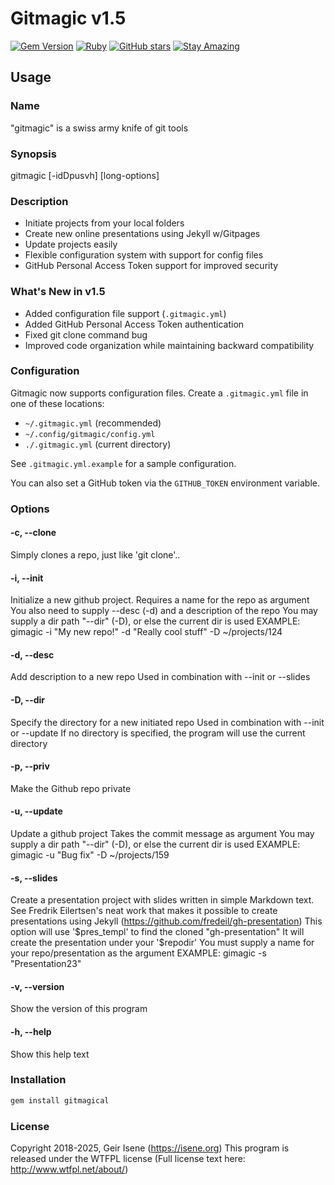 # Gitmagic v1.5

[![Gem Version](https://badge.fury.io/rb/gitmagical.svg)](https://badge.fury.io/rb/gitmagical)
[![Ruby](https://img.shields.io/badge/Ruby-CC342D?style=flat&logo=ruby&logoColor=white)](https://www.ruby-lang.org/)
[![GitHub stars](https://img.shields.io/github/stars/isene/gitmagic.svg)](https://github.com/isene/gitmagic/stargazers)
[![Stay Amazing](https://img.shields.io/badge/Stay-Amazing-blue.svg)](https://isene.org)

## Usage

### Name
"gitmagic" is a swiss army knife of git tools

### Synopsis
gitmagic [-idDpusvh] [long-options]

### Description
* Initiate projects from your local folders
* Create new online presentations using Jekyll w/Gitpages
* Update projects easily
* Flexible configuration system with support for config files
* GitHub Personal Access Token support for improved security

### What's New in v1.5
* Added configuration file support (`.gitmagic.yml`)
* Added GitHub Personal Access Token authentication
* Fixed git clone command bug
* Improved code organization while maintaining backward compatibility

### Configuration

Gitmagic now supports configuration files. Create a `.gitmagic.yml` file in one of these locations:
* `~/.gitmagic.yml` (recommended)
* `~/.config/gitmagic/config.yml`
* `./.gitmagic.yml` (current directory)

See `.gitmagic.yml.example` for a sample configuration.

You can also set a GitHub token via the `GITHUB_TOKEN` environment variable.

### Options

#### -c, --clone  
Simply clones a repo, just like 'git clone'..

#### -i, --init  
Initialize a new github project.
Requires a name for the repo as argument
You also need to supply --desc (-d) and a description of the repo
You may supply a dir path "--dir" (-D), or else the current dir is used
EXAMPLE: gimagic -i "My new repo!" -d "Really cool stuff" -D ~/projects/124

#### -d, --desc
Add description to a new repo
Used in combination with --init or --slides

#### -D, --dir
Specify the directory for a new initiated repo
Used in combination with --init or --update
If no directory is specified, the program will use the current directory

#### -p, --priv
Make the Github repo private

#### -u, --update
Update a github project
Takes the commit message as argument
You may supply a dir path "--dir" (-D), or else the current dir is used
EXAMPLE: gimagic -u "Bug fix" -D ~/projects/159

#### -s, --slides
Create a presentation project with slides written in simple Markdown text.
See Fredrik Eilertsen's neat work that makes it possible to create 
presentations using Jekyll (https://github.com/fredeil/gh-presentation)
This option will use '$pres_templ' to find the cloned "gh-presentation"
It will create the presentation under your '$repodir'
You must supply a name for your repo/presentation as the argument
EXAMPLE: gimagic -s "Presentation23"

#### -v, --version
Show the version of this program

#### -h, --help
Show this help text

### Installation

```bash
gem install gitmagical
```

### License
Copyright 2018-2025, Geir Isene (https://isene.org) This program is released under the WTFPL license (Full license text here: http://www.wtfpl.net/about/)
